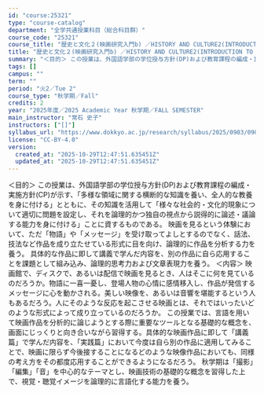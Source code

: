 ```yaml
---
id: "course:25321"
type: "course-catalog"
department: "全学共通授業科目（総合科目群）"
course_code: "25321"
course_title: "歴史と文化２(映画研究入門b) ／HISTORY AND CULTURE2(INTRODUCTION TO FILM STUDIES B)"
title: "歴史と文化２(映画研究入門b) ／HISTORY AND CULTURE2(INTRODUCTION TO FILM STUDIES B)"
summary: "＜目的＞ この授業は、外国語学部の学位授与方針(DP)および教育課程の編成・実施方針(CP)が示す、「多様な領域に関する横断的な知識を養い、全人的な教養を身に付ける」とともに、その知識を活用して「様々な社会的・文化的現象について適切に問題を…"
tags: []
campus: ""
term: ""
period: "火2／Tue 2"
course_type: "秋学期／Fall"
credits: 2
year: "2025年度／2025 Academic Year 秋学期／FALL SEMESTER"
main_instructor: "常石 史子"
instructors: ["[]"]
syllabus_url: "https://www.dokkyo.ac.jp/research/syllabus/2025/0903/0903_25321_ja_JP.html"
license: "CC-BY-4.0"
version:
  created_at: "2025-10-29T12:47:51.635451Z"
  updated_at: "2025-10-29T12:47:51.635451Z"
---
```

＜目的＞ この授業は、外国語学部の学位授与方針(DP)および教育課程の編成・実施方針(CP)が示す、「多様な領域に関する横断的な知識を養い、全人的な教養を身に付ける」とともに、その知識を活用して「様々な社会的・文化的現象について適切に問題を設定し、それを論理的かつ独自の視点から説得的に論述・議論する能力を身に付ける」ことに資するものである。 映画を見るという体験において、ただ「物語」や「メッセージ」を受け取ってよしとするのでなく、話法、技法など作品を成り立たせている形式に目を向け、論理的に作品を分析する力を養う。 具体的な作品に即して講義で学んだ内容を、別の作品に自ら応用することを課題として組み込み、論理的思考力および文章表現力を養う。 ＜内容＞ 映画館で、ディスクで、あるいは配信で映画を見るとき、人はそこに何を見ているのだろうか。物語に一喜一憂し、登場人物の心情に感情移入し、作品が発信するメッセージに心を動かされる。美しい映像を、あるいは音響を堪能するという人もあるだろう。人にそのような反応を起こさせる映画とは、それではいったいどのような形式によって成り立っているのだろうか。 この授業では、言語を用いて映画作品を分析的に論じようとする際に重要なツールとなる基礎的な概念を、画面にじっくりと向き合いながら習得する。具体的な映画作品に即して「講義篇」で学んだ内容を、「実践篇」において今度は自ら別の作品に適用してみることで、映画に限らず今後接することになるどのような映像作品においても、同様の考え方をその都度応用することができるようになるだろう。 秋学期は「撮影」「編集」「音」を中心的なテーマとし、映画技術の基礎的な概念を習得した上で、視覚・聴覚イメージを論理的に言語化する能力を養う。
